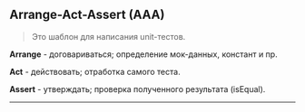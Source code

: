## Arrange-Act-Assert (AAA)

> Это шаблон для написания unit-тестов.

**Arrange** - договариваться; определение мок-данных, констант и пр.

**Act** - действовать; отработка самого теста.

**Assert** - утверждать; проверка полученного результата (isEqual).

___

